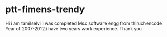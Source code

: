 # ptt-fimens-trendy
Hi i am tamilselvi
         I was completed Msc software engg from thiruchencode
Year of 2007-2012.i have two years work experience.
           Thank you 
